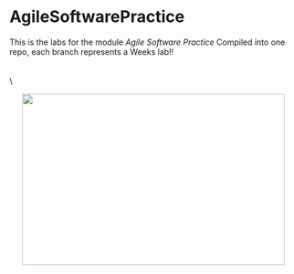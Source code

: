 # AgileSoftwarePractice

This is the labs for the module *Agile Software Practice* Compiled into one repo, each branch represents a Weeks lab!!
\
\
\
\
<p align="center">
  <img width="460" height="300" src="https://media4.giphy.com/media/gw3IWyGkC0rsazTi/giphy.gif?cid=ecf05e471e0ek38bajxhtknp3jehbg7w8t80ejgrkr97su4x&rid=giphy.gif&ct=g">
</p>